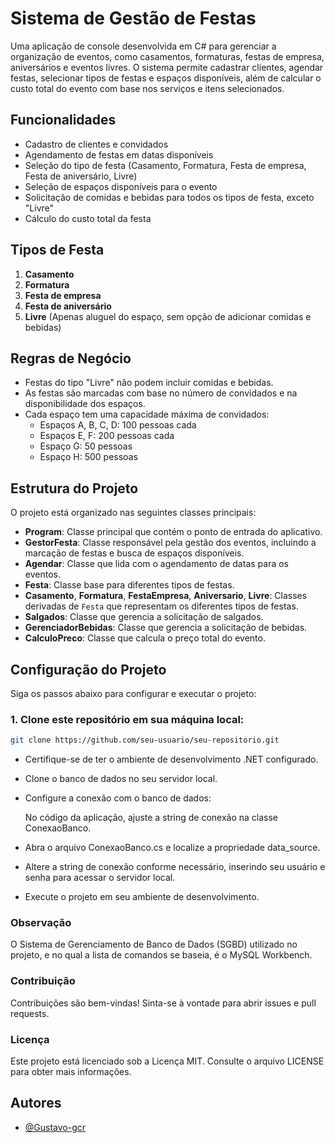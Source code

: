 # Sistema de Gestão de Festas

Uma aplicação de console desenvolvida em C# para gerenciar a organização de eventos, como casamentos, formaturas, festas de empresa, aniversários e eventos livres. O sistema permite cadastrar clientes, agendar festas, selecionar tipos de festas e espaços disponíveis, além de calcular o custo total do evento com base nos serviços e itens selecionados.

## Funcionalidades
- Cadastro de clientes e convidados
- Agendamento de festas em datas disponíveis
- Seleção do tipo de festa (Casamento, Formatura, Festa de empresa, Festa de aniversário, Livre)
- Seleção de espaços disponíveis para o evento
- Solicitação de comidas e bebidas para todos os tipos de festa, exceto "Livre"
- Cálculo do custo total da festa

## Tipos de Festa
1. **Casamento**
2. **Formatura**
3. **Festa de empresa**
4. **Festa de aniversário**
5. **Livre** (Apenas aluguel do espaço, sem opção de adicionar comidas e bebidas)

## Regras de Negócio
- Festas do tipo "Livre" não podem incluir comidas e bebidas.
- As festas são marcadas com base no número de convidados e na disponibilidade dos espaços.
- Cada espaço tem uma capacidade máxima de convidados:
  - Espaços A, B, C, D: 100 pessoas cada
  - Espaços E, F: 200 pessoas cada
  - Espaço G: 50 pessoas
  - Espaço H: 500 pessoas

## Estrutura do Projeto
O projeto está organizado nas seguintes classes principais:

- **Program**: Classe principal que contém o ponto de entrada do aplicativo.
- **GestorFesta**: Classe responsável pela gestão dos eventos, incluindo a marcação de festas e busca de espaços disponíveis.
- **Agendar**: Classe que lida com o agendamento de datas para os eventos.
- **Festa**: Classe base para diferentes tipos de festas.
- **Casamento**, **Formatura**, **FestaEmpresa**, **Aniversario**, **Livre**: Classes derivadas de `Festa` que representam os diferentes tipos de festas.
- **Salgados**: Classe que gerencia a solicitação de salgados.
- **GerenciadorBebidas**: Classe que gerencia a solicitação de bebidas.
- **CalculoPreco**: Classe que calcula o preço total do evento.

## Configuração do Projeto
Siga os passos abaixo para configurar e executar o projeto:

### 1. Clone este repositório em sua máquina local:
   ```bash
   git clone https://github.com/seu-usuario/seu-repositorio.git
   ```

- Certifique-se de ter o ambiente de desenvolvimento .NET configurado.

- Clone o banco de dados no seu servidor local.

- Configure a conexão com o banco de dados:

  No código da aplicação, ajuste a string de conexão na classe ConexaoBanco.
- Abra o arquivo ConexaoBanco.cs e localize a propriedade data_source.
- Altere a string de conexão conforme necessário, inserindo seu usuário e senha para acessar o servidor local.
- Execute o projeto em seu ambiente de desenvolvimento.

### Observação
O Sistema de Gerenciamento de Banco de Dados (SGBD) utilizado no projeto, e no qual a lista de comandos se baseia, é o MySQL Workbench.

### Contribuição
Contribuições são bem-vindas! Sinta-se à vontade para abrir issues e pull requests.

### Licença
Este projeto está licenciado sob a Licença MIT. Consulte o arquivo LICENSE para obter mais informações.

## Autores

- [@Gustavo-gcr](https://github.com/Gustavo-gcr)
